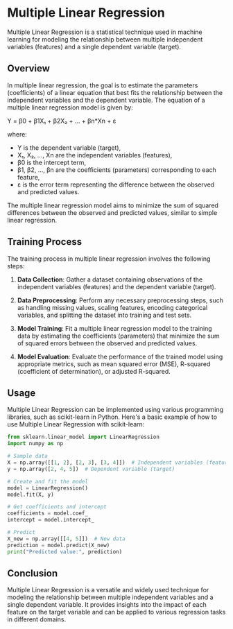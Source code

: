 # Multiple Linear Regression

Multiple Linear Regression is a statistical technique used in machine learning for modeling the relationship between multiple independent variables (features) and a single dependent variable (target).

## Overview

In multiple linear regression, the goal is to estimate the parameters (coefficients) of a linear equation that best fits the relationship between the independent variables and the dependent variable. The equation of a multiple linear regression model is given by:

Y = β0 + β1X₁ + β2X₂ + ... + βn\*Xn + ε

where:

- Y is the dependent variable (target),
- X₁, X₂, ..., Xn are the independent variables (features),
- β0 is the intercept term,
- β1, β2, ..., βn are the coefficients (parameters) corresponding to each feature,
- ε is the error term representing the difference between the observed and predicted values.

The multiple linear regression model aims to minimize the sum of squared differences between the observed and predicted values, similar to simple linear regression.

## Training Process

The training process in multiple linear regression involves the following steps:

1. **Data Collection**: Gather a dataset containing observations of the independent variables (features) and the dependent variable (target).

2. **Data Preprocessing**: Perform any necessary preprocessing steps, such as handling missing values, scaling features, encoding categorical variables, and splitting the dataset into training and test sets.

3. **Model Training**: Fit a multiple linear regression model to the training data by estimating the coefficients (parameters) that minimize the sum of squared errors between the observed and predicted values.

4. **Model Evaluation**: Evaluate the performance of the trained model using appropriate metrics, such as mean squared error (MSE), R-squared (coefficient of determination), or adjusted R-squared.

## Usage

Multiple Linear Regression can be implemented using various programming libraries, such as scikit-learn in Python. Here's a basic example of how to use Multiple Linear Regression with scikit-learn:

```python
from sklearn.linear_model import LinearRegression
import numpy as np

# Sample data
X = np.array([[1, 2], [2, 3], [3, 4]])  # Independent variables (features)
y = np.array([2, 4, 5])  # Dependent variable (target)

# Create and fit the model
model = LinearRegression()
model.fit(X, y)

# Get coefficients and intercept
coefficients = model.coef_
intercept = model.intercept_

# Predict
X_new = np.array([[4, 5]])  # New data
prediction = model.predict(X_new)
print("Predicted value:", prediction)
```

## Conclusion

Multiple Linear Regression is a versatile and widely used technique for modeling the relationship between multiple independent variables and a single dependent variable. It provides insights into the impact of each feature on the target variable and can be applied to various regression tasks in different domains.
